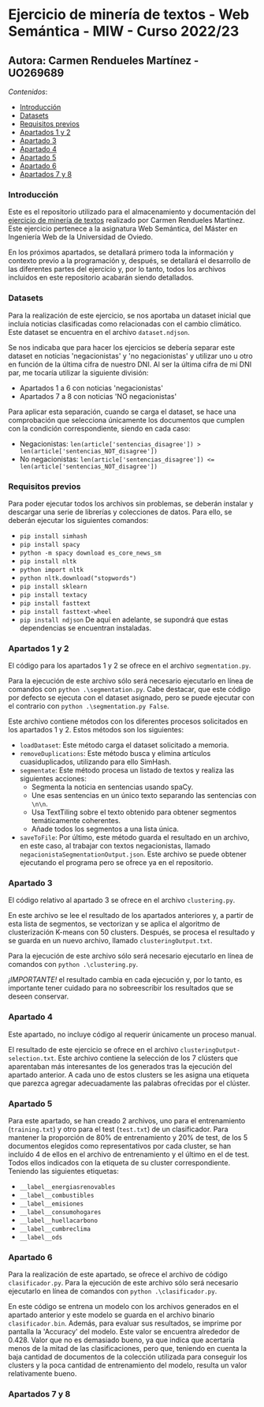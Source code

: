 # Ejercicio de minería de textos - Web Semántica - MIW - Curso 2022/23
## Autora: Carmen Rendueles Martínez - UO269689

*Contenidos*:
- [Introducción](#introducción)
- [Datasets](#datasets)
- [Requisitos previos](#requisitos-previos)
- [Apartados 1 y 2](#apartados-1-y-2)
- [Apartado 3](#apartado-3)
- [Apartado 4](#apartado-4)
- [Apartado 5](#apartado-5)
- [Apartado 6](#apartado-6)
- [Apartados 7 y 8](#apartados-7-y-8)


### Introducción
Este es el repositorio utilizado para el almacenamiento y documentación del [ejercicio de minería de textos](https://docs.google.com/document/d/1thbS1u3uhpGunz6iJh-bYmNkzQ7KWumyqI9UJf0DRis/edit#) realizado por Carmen Rendueles Martínez. Este ejercicio pertenece a la asignatura Web Semántica, del Máster en Ingeniería Web de la Universidad de Oviedo.


En los próximos apartados, se detallará primero toda la información y contexto previo a la programación y, después, se detallará el desarrollo de las diferentes partes del ejercicio y, por lo tanto, todos los archivos incluidos en este repositorio acabarán siendo detallados.



### Datasets
Para la realización de este ejercicio, se nos aportaba un dataset inicial que incluía noticias clasificadas como relacionadas con el cambio climático. Este dataset se encuentra en el archivo `dataset.ndjson`.


Se nos indicaba que para hacer los ejercicios se debería separar este dataset en noticias 'negacionistas' y 'no negacionistas' y utilizar uno u otro en función de la última cifra de nuestro DNI. Al ser la última cifra de mi DNI par, me tocaría utilizar la siguiente división:
- Apartados 1 a 6 con noticias 'negacionistas'
- Apartados 7 a 8 con noticias 'NO negacionistas'


Para aplicar esta separación, cuando se carga el dataset, se hace una comprobación que selecciona únicamente los documentos que cumplen con la condición correspondiente, siendo en cada caso:

- Negacionistas: `len(article['sentencias_disagree']) > len(article['sentencias_NOT_disagree'])`
- No negacionistas: `len(article['sentencias_disagree']) <= len(article['sentencias_NOT_disagree'])`


### Requisitos previos
Para poder ejecutar todos los archivos sin problemas, se deberán instalar y descargar una serie de librerías y colecciones de datos.
Para ello, se deberán ejecutar los siguientes comandos:
- `pip install simhash`
- `pip install spacy`
- `python -m spacy download es_core_news_sm`
- `pip install nltk`
- `python import nltk`
- `python nltk.download("stopwords")`
- `pip install sklearn`
- `pip install textacy`
- `pip install fasttext`
- `pip install fasttext-wheel`
- `pip install ndjson`
De aquí en adelante, se supondrá que estas dependencias se encuentran instaladas.

### Apartados 1 y 2
El código para los apartados 1 y 2 se ofrece en el archivo `segmentation.py`.


Para la ejecución de este archivo sólo será necesario ejecutarlo en línea de comandos con `python .\segmentation.py`. Cabe destacar, que este código por defecto se ejecuta con el dataset asignado, pero se puede ejecutar con el contrario con `python .\segmentation.py False`.


Este archivo contiene métodos con los diferentes procesos solicitados en los apartados 1 y 2. Estos métodos son los siguientes:
- `loadDataset`: Este método carga el dataset solicitado a memoria.
- `removeDuplications`: Este método busca y elimina artículos cuasiduplicados, utilizando para ello SimHash.
- `segmentate`: Este método procesa un listado de textos y realiza las siguientes acciones:
    - Segmenta la noticia en sentencias usando spaCy.
    - Une esas sentencias en un único texto separando las sentencias con `\n\n`.
    - Usa TextTiling sobre el texto obtenido para obtener segmentos temáticamente coherentes.
    - Añade todos los segmentos a una lista única.
- `saveToFile`: Por último, este método guarda el resultado en un archivo, en este caso, al trabajar con textos negacionistas, llamado `negacionistaSegmentationOutput.json`. Este archivo se puede obtener ejecutando el programa pero se ofrece ya en el repositorio.

### Apartado 3
El código relativo al apartado 3 se ofrece en el archivo `clustering.py`.


En este archivo se lee el resultado de los apartados anteriores y, a partir de esta lista de segmentos, se vectorizan y se aplica el algoritmo de clusterización K-means con 50 clusters. Después, se procesa el resultado y se guarda en un nuevo archivo, llamado `clusteringOutput.txt`.


Para la ejecución de este archivo sólo será necesario ejecutarlo en línea de comandos con `python .\clustering.py`. 

*¡IMPORTANTE!* el resultado cambia en cada ejecución y, por lo tanto, es importante tener cuidado para no sobreescribir los resultados que se deseen conservar.

### Apartado 4
Este apartado, no incluye código al requerir únicamente un proceso manual. 


El resultado de este ejercicio se ofrece en el archivo `clusteringOutput-selection.txt`. Este archivo contiene la selección de los 7 clústers que aparentaban más interesantes de los generados tras la ejecución del apartado anterior. A cada uno de estos clusters se les asigna una etiqueta que parezca agregar adecuadamente las palabras ofrecidas por el clúster.

### Apartado 5
Para este apartado, se han creado 2 archivos, uno para el entrenamiento (`training.txt`) y otro para el test (`test.txt`) de un clasificador.
Para mantener la proporción de 80% de entrenamiento y 20% de test, de los 5 documentos elegidos como representativos por cada cluster, se han incluído 4 de ellos en el archivo de entrenamiento y el último en el de test. Todos ellos indicados con la etiqueta de su cluster correspondiente. Teniendo las siguientes etiquetas:
- `__label__energiasrenovables`
- `__label__combustibles`
- `__label__emisiones`
- `__label__consumohogares`
- `__label__huellacarbono`
- `__label__cumbreclima`
- `__label__ods`

### Apartado 6
Para la realización de este apartado, se ofrece el archivo de código `clasificador.py`.
Para la ejecución de este archivo sólo será necesario ejecutarlo en línea de comandos con `python .\clasificador.py`.


En este código se entrena un modelo con los archivos generados en el apartado anterior y este modelo se guarda en el archivo binario `clasificador.bin`. Además, para evaluar sus resultados, se imprime por pantalla la 'Accuracy' del modelo. Este valor se encuentra alrededor de 0.428. Valor que no es demasiado bueno, ya que indica que acertaría menos de la mitad de las clasificaciones, pero que, teniendo en cuenta la baja cantidad de documentos de la colección utilizada para conseguir los clusters y la poca cantidad de entrenamiento del modelo, resulta un valor relativamente bueno. 

### Apartados 7 y 8